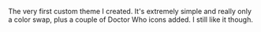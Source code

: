 The very first custom theme I created. It's extremely simple and really only a color swap, plus a couple of Doctor Who icons added. I still like it though.

